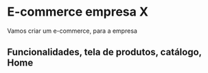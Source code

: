 # E-commerce empresa X

Vamos criar um e-commerce, para a empresa

## Funcionalidades, tela de produtos, catálogo, Home